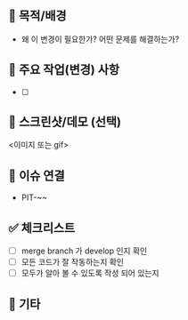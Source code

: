## 📝 목적/배경
- 왜 이 변경이 필요한가? 어떤 문제를 해결하는가?

## 🔧 주요 작업(변경) 사항
- [ ] 

## 🎥 스크린샷/데모 (선택)
<이미지 또는 gif>

## 🔗 이슈 연결
- PIT-~~

## ✅ 체크리스트
- [ ] merge branch 가 develop 인지 확인
- [ ] 모든 코드가 잘 작동하는지 확인
- [ ] 모두가 알아 볼 수 있도록 작성 되어 있는지

## 📌 기타
